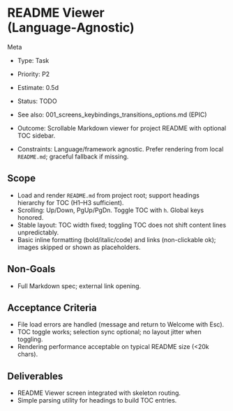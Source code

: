 # README Viewer (Language‑Agnostic)

Meta
- Type: Task
- Priority: P2
- Estimate: 0.5d
- Status: TODO
- See also: 001_screens_keybindings_transitions_options.md (EPIC)

- Outcome: Scrollable Markdown viewer for project README with optional TOC sidebar.
- Constraints: Language/framework agnostic. Prefer rendering from local `README.md`; graceful fallback if missing.

## Scope
- Load and render `README.md` from project root; support headings hierarchy for TOC (H1–H3 sufficient).
- Scrolling: Up/Down, PgUp/PgDn. Toggle TOC with `h`. Global keys honored.
- Stable layout: TOC width fixed; toggling TOC does not shift content lines unpredictably.
- Basic inline formatting (bold/italic/code) and links (non-clickable ok); images skipped or shown as placeholders.

## Non‑Goals
- Full Markdown spec; external link opening.

## Acceptance Criteria
- File load errors are handled (message and return to Welcome with Esc).
- TOC toggle works; selection sync optional; no layout jitter when toggling.
- Rendering performance acceptable on typical README size (<20k chars).

## Deliverables
- README Viewer screen integrated with skeleton routing.
- Simple parsing utility for headings to build TOC entries.
